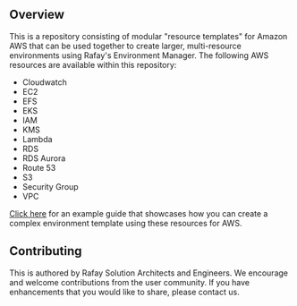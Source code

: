 ## Overview

This is a repository consisting of modular "resource templates" for Amazon AWS that can be used together to create larger, multi-resource environments using Rafay's Environment Manager. The following AWS resources are available within this repository:

- Cloudwatch
- EC2
- EFS
- EKS
- IAM
- KMS
- Lambda
- RDS
- RDS Aurora
- Route 53
- S3
- Security Group
- VPC

[Click here](https://docs.rafay.co/learn/quickstart/eaas/aws/101/overview/) for an example guide that showcases how you can create a complex environment template using these resources for AWS. 

## Contributing
This is authored by Rafay Solution Architects and Engineers. We encourage and welcome contributions from the user community. If you have enhancements that you would like to share, please contact us. 
